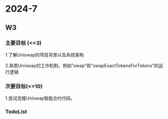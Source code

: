# 2024-7

## W3

### 主要目标 (<=3)

1.了解Uniswap的项目背景以及系统架构

2.熟悉Uniswap的工作机制，例如"swap"和"swapExactTokensForTokens"的运行逻辑


### 次要目标(<=10)

1.尝试克隆Uniswap智能合约代码。

### TodoList





